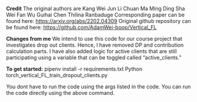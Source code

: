 **Credit**
The original authors are
Kang Wei
Jun Li
Chuan Ma
Ming Ding
Sha Wei
Fan Wu
Guihai Chen
Thilina Ranbaduge
Corresponding paper can be found here: https://arxiv.org/abs/2202.04309
Original github repository can be found here: https://github.com/AdamWei-boop/Vertical_FL


**Changes from me**
We intend to use this code for our course project that investigates drop out clients. Hence, I have removed DP and contribution calculation parts. I have also added logic for active clients that are still participating using a variable that can be toggled called “active_clients.”

**To get started:**
pipenv install -r requirements.txt
Python torch_vertical_FL_train_dropout_clients.py

You dont have to run the code using the args listed in the code. You can run the code directly using the above command. 
